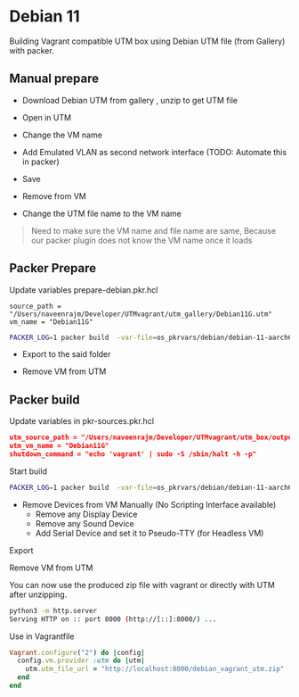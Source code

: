 # Debian 11

Building Vagrant compatible UTM box using Debian UTM file (from Gallery) with packer.


## Manual prepare

* Download Debian UTM from gallery , unzip to get UTM file

* Open in UTM
* Change the VM name
* Add Emulated VLAN as second network interface (TODO: Automate this in packer)
* Save
* Remove from VM
* Change the UTM file name to the VM name

>Need to make sure the VM name and file name are same, 
> Because our packer plugin does not know the VM name once it loads

## Packer Prepare

Update variables prepare-debian.pkr.hcl

```
source_path = "/Users/naveenrajm/Developer/UTMvagrant/utm_gallery/Debian11G.utm"
vm_name = "Debian11G"
```

```bash
PACKER_LOG=1 packer build  -var-file=os_pkrvars/debian/debian-11-aarch64.pkrvars.hcl prepare-debian.pkr.hcl
```

* Export to the said folder

* Remove VM from UTM


## Packer build

Update variables in pkr-sources.pkr.hcl

```json
utm_source_path = "/Users/naveenrajm/Developer/UTMvagrant/utm_box/output-prepare/Debian11G.utm"
utm_vm_name = "Debian11G"
shutdown_command = "echo 'vagrant' | sudo -S /sbin/halt -h -p"
```

Start build
```bash
PACKER_LOG=1 packer build  -var-file=os_pkrvars/debian/debian-11-aarch64.pkrvars.hcl packer_templates/
```

* Remove Devices from VM Manually (No Scripting Interface available)
  * Remove any Display Device
  * Remove any Sound Device
  * Add Serial Device and set it to Pseudo-TTY (for Headless VM)

Export 

Remove VM from UTM


You can now use the produced zip file with vagrant or directly with UTM after unzipping.

```bash
python3 -m http.server                                                                            
Serving HTTP on :: port 8000 (http://[::]:8000/) ...
```


Use in Vagrantfile

```ruby
Vagrant.configure("2") do |config|
  config.vm.provider :utm do |utm|
    utm.utm_file_url = "http://localhost:8000/debian_vagrant_utm.zip"
  end
end
```